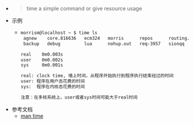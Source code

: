 - > time a simple command or give resource usage
- 示例
	- ```bash
	  morrism@localhost ~ $ time ls
	   agnew    core.816636   ecm324   morris      repos      routing.txt   t1.py   tmp    'tr'$'\033'
	   backup   debug         lua      nohup.out   req-3957   sionqq        t1.sh   tools
	  
	  real    0m0.003s
	  user    0m0.002s
	  sys     0m0.001s
	  
	  real: clock time, 墙上时间，从程序开始执行到程序执行结束经过的时间
	  user: 程序在用户态花费的时间
	  sys:  程序在内核态花费的时间
	  
	  注意：在多核系统上，user或者sys时间可能大于real时间
	  ```
- 参考文档
	- [man time](https://man7.org/linux/man-pages/man1/time.1.html)